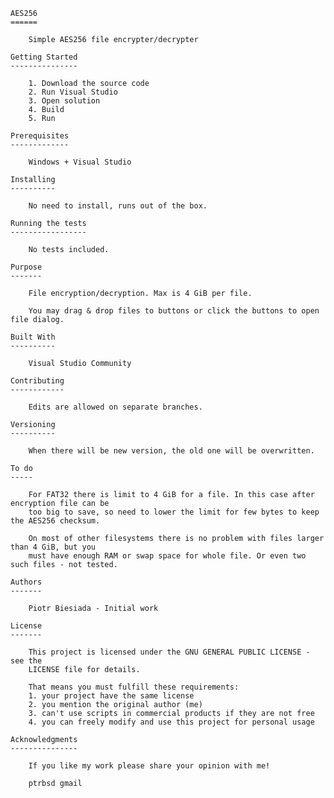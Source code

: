 	AES256
	======

		Simple AES256 file encrypter/decrypter

	Getting Started
	---------------

		1. Download the source code
		2. Run Visual Studio
		3. Open solution
		4. Build
		5. Run

	Prerequisites
	-------------

		Windows + Visual Studio

	Installing
	----------

		No need to install, runs out of the box.

	Running the tests
	-----------------

		No tests included.

	Purpose
	-------

		File encryption/decryption. Max is 4 GiB per file.

		You may drag & drop files to buttons or click the buttons to open file dialog.

	Built With
	----------

		Visual Studio Community

	Contributing
	------------

		Edits are allowed on separate branches.

	Versioning
	----------

		When there will be new version, the old one will be overwritten.

	To do
	-----

		For FAT32 there is limit to 4 GiB for a file. In this case after encryption file can be
		too big to save, so need to lower the limit for few bytes to keep the AES256 checksum.

		On most of other filesystems there is no problem with files larger than 4 GiB, but you
		must have enough RAM or swap space for whole file. Or even two such files - not tested.

	Authors
	-------

		Piotr Biesiada - Initial work

	License
	-------

		This project is licensed under the GNU GENERAL PUBLIC LICENSE - see the
		LICENSE file for details.

		That means you must fulfill these requirements:
		1. your project have the same license
		2. you mention the original author (me)
		3. can't use scripts in commercial products if they are not free
		4. you can freely modify and use this project for personal usage

	Acknowledgments
	---------------

		If you like my work please share your opinion with me!

		ptrbsd gmail

